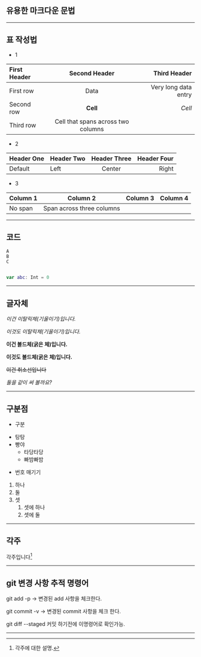 ## 유용한 마크다운 문법


---

## 표 작성법

- 1

| First Header  | Second Header | Third Header         |
| :------------ | :-----------: | -------------------: |
| First row     | Data          | Very long data entry |
| Second row    | **Cell**      | *Cell*               |
| Third row     | Cell that spans across two columns   ||


- 2

| Header One | Header Two | Header Three | Header Four |
| ---------- | :--------- | :----------: | ----------: |
| Default    | Left       | Center       | Right       |

- 3

| Column 1 | Column 2 | Column 3 | Column 4 |
| -------- | :------: | -------- | -------- |
| No span  | Span across three columns    |||

---

## 코드





`A`<br>
``B``<br>
```C```<br>

```swift

var abc: Int = 0 

```

---

## 글자체

*이건 이탈릭체(기울이기)입니다.*

_이것도 이탈릭체(기울이기)입니다._

**이건 볼드체(굵은 체)입니다.**

__이것도 볼드체(굵은 체)입니다.__

~~이건 취소선입니다~~

_*둘*을 같이 써 볼까요?_

---

## 구분점

- 구분<br>


* 탕탕
* 빵야
    * 타당타당
    * 빠밤빠밤

- 번호 매기기

1. 하나
2. 둘
3. 셋
    1. 셋에 하나
    2. 셋에 둘


---

## 각주 


각주입니다[^id]

[^id]: 각주에 대한 설명.



---

## git 변경 사항 추적 명령어

git add -p
 -> 변경된 add 사항을 체크한다.

git commit -v
 -> 변경된 commit 사항을 체크 한다.

git diff --staged 커밋 하기전에 이명령어로 확인가능.






---